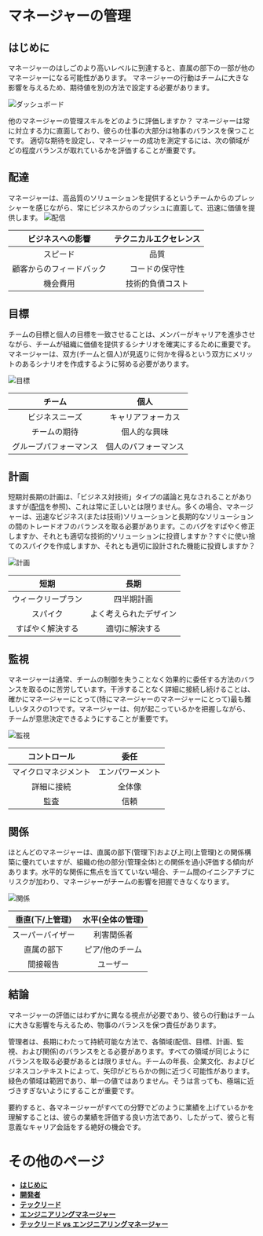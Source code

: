 # マネージャーの管理

## はじめに

マネージャーのはしごのより高いレベルに到達すると、直属の部下の一部が他のマネージャーになる可能性があります。
マネージャーの行動はチームに大きな影響を与えるため、期待値を別の方法で設定する必要があります。

![ダッシュボード](/charts/dashboard.png)

他のマネージャーの管理スキルをどのように評価しますか？
マネージャーは常に対立する力に直面しており、彼らの仕事の大部分は物事のバランスを保つことです。
適切な期待を設定し、マネージャーの成功を測定するには、次の領域がどの程度バランスが取れているかを評価することが重要です。


## 配達

マネージャーは、高品質のソリューションを提供するというチームからのプレッシャーを感じながら、常にビジネスからのプッシュに直面して、迅速に価値を提供します。
![配信](/charts/dashboard-delivery.png)

|ビジネスへの影響|テクニカルエクセレンス|
|:---:|:---:|
|スピード|品質|
|顧客からのフィードバック|コードの保守性|
|機会費用|技術的負債コスト|


## 目標

チームの目標と個人の目標を一致させることは、メンバーがキャリアを進歩させながら、チームが組織に価値を提供するシナリオを確実にするために重要です。マネージャーは、双方(チームと個人)が見返りに何かを得るという双方にメリットのあるシナリオを作成するように努める必要があります。

![目標](/charts/dashboard-goals.png)

|チーム|個人|
|:---:|:---:|
|ビジネスニーズ|キャリアフォーカス|
|チームの期待|個人的な興味|
|グループパフォーマンス|個人のパフォーマンス|


## 計画

短期対長期の計画は、「ビジネス対技術」タイプの議論と見なされることがありますが([配信](#delivery)を参照)、これは常に正しいとは限りません。多くの場合、マネージャーは、迅速なビジネス(または技術)ソリューションと長期的なソリューションの間のトレードオフのバランスを取る必要があります。このバグをすばやく修正しますか、それとも適切な技術的ソリューションに投資しますか？すぐに使い捨てのスパイクを作成しますか、それとも適切に設計された機能に投資しますか？

![計画](/charts/dashboard-planning.png)

|短期|長期|
|:---:|:---:|
|ウィークリープラン|四半期計画|
|スパイク|よく考えられたデザイン|
|すばやく解決する|適切に解決する|


## 監視

マネージャーは通常、チームの制御を失うことなく効果的に委任する方法のバランスを取るのに苦労しています。干渉することなく詳細に接続し続けることは、確かにマネージャーにとって(特にマネージャーのマネージャーにとって)最も難しいタスクの1つです。マネージャーは、何が起こっているかを把握しながら、チームが意思決定できるようにすることが重要です。

![監視](/charts/dashboard-oversight.png)

|コントロール|委任|
|:---:|:---:|
|マイクロマネジメント|エンパワーメント|
|詳細に接続|全体像|
|監査|信頼|

## 関係

ほとんどのマネージャーは、直属の部下(管理下)および上司(上管理)との関係構築に優れていますが、組織の他の部分(管理全体)との関係を過小評価する傾向があります。水平的な関係に焦点を当てていない場合、チーム間のイニシアチブにリスクが加わり、マネージャーがチームの影響を把握できなくなります。

![関係](/charts/dashboard-relationships.png)

|垂直(下/上管理)|水平(全体の管理)|
|:---:|:---:|
|スーパーバイザー|利害関係者|
|直属の部下|ピア/他のチーム|
|間接報告|ユーザー|

## 結論

マネージャーの評価にはわずかに異なる視点が必要であり、彼らの行動はチームに大きな影響を与えるため、物事のバランスを保つ責任があります。

管理者は、長期にわたって持続可能な方法で、各領域(配信、目標、計画、監視、および関係)のバランスをとる必要があります。すべての領域が同じようにバランスを取る必要があるとは限りません。チームの年長、企業文化、およびビジネスコンテキストによって、矢印がどちらかの側に近づく可能性があります。緑色の領域は範囲であり、単一の値ではありません。そうは言っても、極端に近づきすぎないようにすることが重要です。

要約すると、各マネージャーがすべての分野でどのように業績を上げているかを理解することは、彼らの業績を評価する良い方法であり、したがって、彼らと有意義なキャリア会話をする絶好の機会です。

# その他のページ

* [**はじめに**](README.md)
* [**開発者**](Developer.md)
* [**テックリード**](TechLead.md)
* [**エンジニアリングマネージャー**](EngineeringManager.md)
* [**テックリード vs エンジニアリングマネージャー**](TechLead-EngineeringManager.md)

